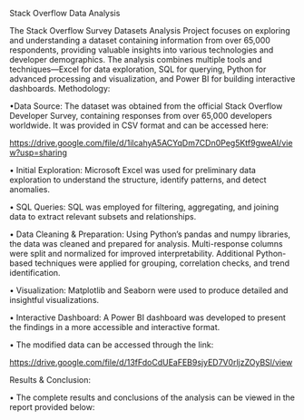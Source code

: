 Stack Overflow Data Analysis 

The Stack Overflow Survey Datasets Analysis Project focuses on exploring and understanding a dataset containing information from over 65,000 respondents, providing valuable insights into various technologies and developer demographics. The analysis combines multiple tools and techniques—Excel for data exploration, SQL for querying, Python for advanced processing and visualization, and Power BI for building interactive dashboards.
Methodology:

•Data Source: The dataset was obtained from the official Stack Overflow Developer Survey, containing responses from over 65,000 developers worldwide. It was provided in CSV format and can be accessed here: 

https://drive.google.com/file/d/1ilcahyA5ACYqDm7CDn0Peg5Ktf9gweAI/view?usp=sharing

•	Initial Exploration: Microsoft Excel was used for preliminary data exploration to understand the structure, identify patterns, and detect anomalies.

•	SQL Queries: SQL was employed for filtering, aggregating, and joining data to extract relevant subsets and relationships.

•	Data Cleaning & Preparation: Using Python’s pandas and numpy libraries, the data was cleaned and prepared for analysis. Multi-response columns were split and normalized for improved interpretability. Additional Python-based techniques were applied for grouping, correlation checks, and trend identification.

•	Visualization: Matplotlib and Seaborn were used to produce detailed and insightful visualizations.

•	Interactive Dashboard: A Power BI dashboard was developed to present the findings in a more accessible and interactive format.

• The modified data can be accessed through the link: 

https://drive.google.com/file/d/13fFdoCdUEaFEB9sjyED7V0rljzZOyBSl/view

Results & Conclusion:

•	The complete results and conclusions of the analysis can be viewed in the report provided below: 


